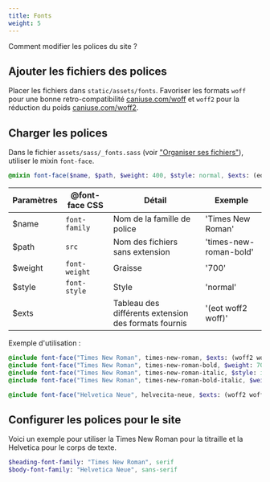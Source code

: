```yaml
---
title: Fonts
weight: 5
---
```


Comment modifier les polices du site ?

## Ajouter les fichiers des polices

Placer les fichiers dans `static/assets/fonts`. Favoriser les formats `woff` pour une bonne retro-compatibilité [caniuse.com/woff](https://caniuse.com/woff) et `woff2` pour la réduction du poids [caniuse.com/woff2](https://caniuse.com/woff2).

## Charger les polices

Dans le fichier `assets/sass/_fonts.sass` (voir ["Organiser ses fichiers"](/docs/website/coder-le-side/#organiser-ses-fichiers)), utiliser le mixin `font-face`.

```sass {filename="assets/sass/_fonts.sass"}
@mixin font-face($name, $path, $weight: 400, $style: normal, $exts: (eot woff2 woff ttf svg))
```

| Paramètres | @font-face CSS | Détail | Exemple |
| -------- | -------------- | ------ | ------- |
| $name    | `font-family`  | Nom de la famille de police     | 'Times New Roman' |
| $path    | `src`          | Nom des fichiers sans extension | 'times-new-roman-bold' |
| $weight  | `font-weight`  | Graisse                         | '700' |
| $style   | `font-style`   | Style                           | 'normal' |
| $exts    |                | Tableau des différents extension des formats fournis | '(eot woff2 woff)' |


Exemple d'utilisation :

```sass {filename="assets/sass/_fonts.sass"}
@include font-face("Times New Roman", times-new-roman, $exts: (woff2 woff))
@include font-face("Times New Roman", times-new-roman-bold, $weight: 700, $exts: (woff2 woff))
@include font-face("Times New Roman", times-new-roman-italic, $style: italic, $exts: (woff2 woff))
@include font-face("Times New Roman", times-new-roman-bold-italic, $weight: 700, $style: italic, $exts: (woff2 woff))

@include font-face("Helvetica Neue", helvecita-neue, $exts: (woff2 woff))
```

## Configurer les polices pour le site

Voici un exemple pour utiliser la Times New Roman pour la titraille et la Helvetica pour le corps de texte.

```sass {filename="assets/sass/_configuration.sass"}
$heading-font-family: "Times New Roman", serif
$body-font-family: "Helvetica Neue", sans-serif
```

